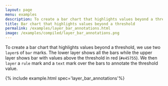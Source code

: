 ```yaml
---
layout: page
menu: examples
description: To create a bar chart that highlights values beyond a threshold, we use two `layer`s of `bar` marks. The lower layer shows all the bars while the upper layer shows bar with values above the threshold in red (`#e45755`).  We then `layer` a `rule` mark and a `text` mark over the bars to annotate the threshold value.
title: Bar chart that highlights values beyond a threshold
permalink: /examples/layer_bar_annotations.html
image: /examples/compiled/layer_bar_annotations.png
---
```


To create a bar chart that highlights values beyond a threshold, we use two `layer`s of `bar` marks. The lower layer shows all the bars while the upper layer shows bar with values above the threshold in red (`#e45755`).  We then `layer` a `rule` mark and a `text` mark over the bars to annotate the threshold value.

{% include example.html spec='layer_bar_annotations'%}
